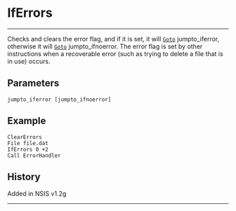 # IfErrors

---

Checks and clears the error flag, and if it is set, it will [`Goto`][1] jumpto\_iferror, otherwise it will [`Goto`][1] jumpto\_ifnoerror. The error flag is set by other instructions when a recoverable error (such as trying to delete a file that is in use) occurs.

## Parameters

    jumpto_iferror [jumpto_ifnoerror]

## Example

	ClearErrors
	File file.dat
	IfErrors 0 +2
	Call ErrorHandler

## History

Added in NSIS v1.2g

---

[1]: Goto.md